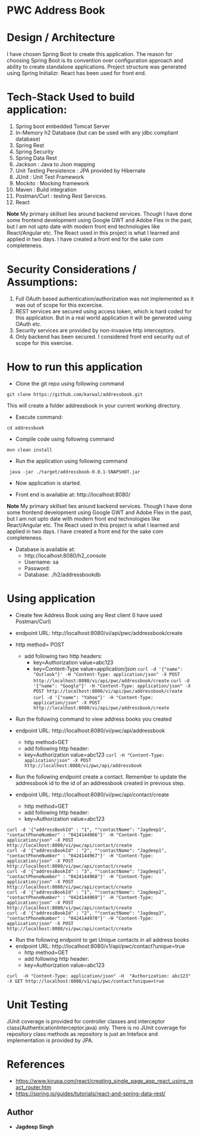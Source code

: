 # PWC Address Book

# Design / Architecture
I have chosen Spring Boot to create this application. The reason for choosing Spring Boot is its convention over configuration approach and ability to create standalone applications. 
Project structure was generated using Spring Initializr. React has been used for front end.

# Tech-Stack Used to build application:

1. Spring boot embedded Tomcat Server
2. In-Memory h2 Database (but can be used with any jdbc compliant database)
3. Spring Rest
4. Spring Security
5. Spring Data Rest
6. Jackson : Java to Json mapping 
7. Unit Testing Persistence : JPA provided by Hibernate 
8. JUnit : Unit Test Framework 
9. Mockito : Mocking framework 
10. Maven : Build integration
11. Postman/Curl : testing Rest Services.
12. React

**Note** My primary skillset lies around backend services. Though I have done some frontend development using Google GWT and Adobe Flex in the past, but I am not upto date with modern front end technologies like React/Angular etc. The React used in this project is what I learned and applied in two days. I have created a front end for the sake com completeness.

# Security Considerations / Assumptions:
1. Full OAuth based authentication/authorization was not implemented as it was out of scope for this excercise.	
2. REST services are secured using access token, which is hard coded for this application. But in a real world application it will be generated using OAuth etc.
3. Security services are provided by non-invasive http interceptors.
4. Only backend has been secured. I considered front end security out of scope for this exercise.

# How to run this application
* Clone the git repo using following command

```git clone https://github.com/karwal/addressbook.git```
	
   This will create a folder addressbook in your current working directory.
* Execute command:

``` cd addressbook ```
* Compile code using following command

``` mvn clean install ```
* Run the application using following command

``` java -jar ./target/addressbook-0.0.1-SNAPSHOT.jar```
* Now application is started.

* Front end is available at: http://localhost:8080/

**Note** My primary skillset lies around backend services. Though I have done some frontend development using Google GWT and Adobe Flex in the past, but I am not upto date with modern front end technologies like React/Angular etc. The React used in this project is what I learned and applied in two days. I have created a front end for the sake com completeness.

- Database is available at:
	- http://localhost:8080/h2_console
	- Username: sa
	- Password: <empty>
	- Database: ./h2/addressbookdb


# Using application
* Create few Address Book using any Rest client (I have used Postman/Curl)
* endpoint URL: http://localhost:8080/vi/api/pwc/addressbook/create
* http method= POST
	* add following two http headers:
 		* key=Authorization value=abc123
 		* key=Content-Type  value=application/json
```curl -d '{"name": "Outlook"}' -H "Content-Type: application/json" -X POST http://localhost:8080/vi/api/pwc/addressbook/create```
```curl -d '{"name": "Google"}' -H "Content-Type: application/json" -X POST http://localhost:8080/vi/api/pwc/addressbook/create```
```curl -d '{"name": "Yahoo"}' -H "Content-Type: application/json" -X POST http://localhost:8080/vi/api/pwc/addressbook/create```


* Run the following command to view address books you created

* endpoint URL: http://localhost:8080/vi/pwc/api/addressbook
	* http method=GET
	* add following http header:
 	* key=Authorization value=abc123
```curl -H "Content-Type: application/json" -X POST http://localhost:8080/vi/pwc/api/addressbook```


* Run the following endpoint create a contact. Remember to update the addressbook id to the id of an addressbook created in previous step.
* endpoint URL: http://localhost:8080/vi/pwc/api/contact/create
	* http method=GET
	* add following http header:
 	* key=Authorization value=abc123

```
curl -d '{"addressBookId" : "1", ""contactName": "Jagdeep1", "contactPhoneNumber" : "0424144966"}' -H "Content-Type: application/json" -X POST http://localhost:8080/vi/pwc/api/contact/create
curl -d '{"addressBookId" : "2", ""contactName": "Jagdeep1", "contactPhoneNumber" : "0424144967"}' -H "Content-Type: application/json" -X POST http://localhost:8080/vi/pwc/api/contact/create
curl -d '{"addressBookId" : "3", ""contactName": "Jagdeep1", "contactPhoneNumber" : "0424144968"}' -H "Content-Type: application/json" -X POST http://localhost:8080/vi/pwc/api/contact/create
curl -d '{"addressBookId" : "1", ""contactName": "Jagdeep2", "contactPhoneNumber" : "0424144969"}' -H "Content-Type: application/json" -X POST http://localhost:8080/vi/pwc/api/contact/create
curl -d '{"addressBookId" : "2", ""contactName": "Jagdeep3", "contactPhoneNumber" : "0424144970"}' -H "Content-Type: application/json" -X POST http://localhost:8080/vi/pwc/api/contact/create
```

* Run the following endpoint to get Unique contacts in all address books
* endpoint URL: http://localhost:8080/v1/api/pwc/contact?unique=true
	* http method=GET
	* add following http header:
 	* key=Authorization value=abc123
```
curl  -H "Content-Type: application/json" -H  "Authorization: abc123"   -X GET http://localhost:8080/v1/api/pwc/contact?unique=true
```

# Unit Testing
JUnit coverage is provided for controller classes and interceptor class(AuthenticationInterceptor.java) only. 
There is no JUnit coverage for repository class methods as repository is just an Inteface and implementation is provided by JPA.

# References
* https://www.kirupa.com/react/creating_single_page_app_react_using_react_router.htm
* https://spring.io/guides/tutorials/react-and-spring-data-rest/


## Author
* **Jagdeep Singh**

